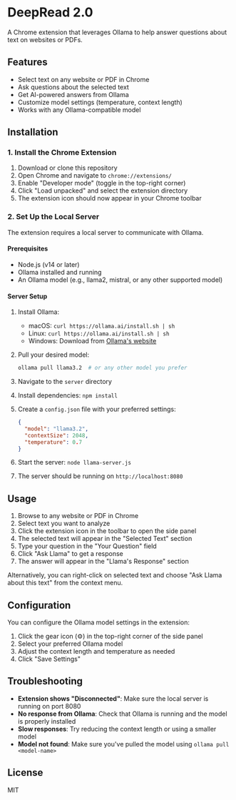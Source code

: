# DeepRead 2.0

A Chrome extension that leverages Ollama to help answer questions about text on websites or PDFs.

## Features

- Select text on any website or PDF in Chrome
- Ask questions about the selected text
- Get AI-powered answers from Ollama
- Customize model settings (temperature, context length)
- Works with any Ollama-compatible model

## Installation

### 1. Install the Chrome Extension

1. Download or clone this repository
2. Open Chrome and navigate to `chrome://extensions/`
3. Enable "Developer mode" (toggle in the top-right corner)
4. Click "Load unpacked" and select the extension directory
5. The extension icon should now appear in your Chrome toolbar

### 2. Set Up the Local Server

The extension requires a local server to communicate with Ollama.

#### Prerequisites

- Node.js (v14 or later)
- Ollama installed and running
- An Ollama model (e.g., llama2, mistral, or any other supported model)

#### Server Setup

1. Install Ollama:
   - macOS: `curl https://ollama.ai/install.sh | sh`
   - Linux: `curl https://ollama.ai/install.sh | sh`
   - Windows: Download from [Ollama's website](https://ollama.ai)

2. Pull your desired model:
   ```bash
   ollama pull llama3.2  # or any other model you prefer
   ```

3. Navigate to the `server` directory
4. Install dependencies: `npm install`
5. Create a `config.json` file with your preferred settings:
   ```json
   {
     "model": "llama3.2",
     "contextSize": 2048,
     "temperature": 0.7
   }
   ```
6. Start the server: `node llama-server.js`
7. The server should be running on `http://localhost:8080`

## Usage

1. Browse to any website or PDF in Chrome
2. Select text you want to analyze
3. Click the extension icon in the toolbar to open the side panel
4. The selected text will appear in the "Selected Text" section
5. Type your question in the "Your Question" field
6. Click "Ask Llama" to get a response
7. The answer will appear in the "Llama's Response" section

Alternatively, you can right-click on selected text and choose "Ask Llama about this text" from the context menu.

## Configuration

You can configure the Ollama model settings in the extension:

1. Click the gear icon (⚙️) in the top-right corner of the side panel
2. Select your preferred Ollama model
3. Adjust the context length and temperature as needed
4. Click "Save Settings"

## Troubleshooting

- **Extension shows "Disconnected"**: Make sure the local server is running on port 8080
- **No response from Ollama**: Check that Ollama is running and the model is properly installed
- **Slow responses**: Try reducing the context length or using a smaller model
- **Model not found**: Make sure you've pulled the model using `ollama pull <model-name>`

## License

MIT
